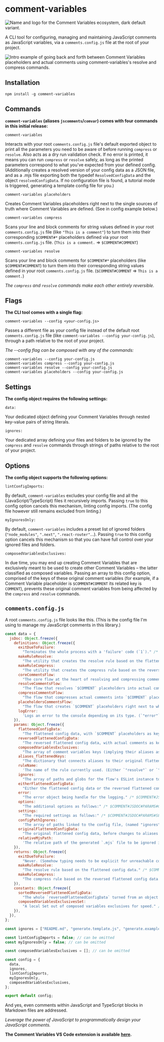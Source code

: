 # comment-variables

![Name and logo for the Comment Variables ecosystem, dark default variant.](./assets/README/name-dark-default.png)

<!-- <picture>
  <source media="(prefers-color-scheme: dark)" srcset="./assets/README/name-dark-default.png">
  <source media="(prefers-color-scheme: light)" srcset="./assets/README/name-light.png">
  <img alt="Logo and name for the Comment Variables ecosystem." src="./assets/README/name-dark-default.png">
</picture> -->

A CLI tool for configuring, managing and maintaining JavaScript comments as JavaScript variables, via a `comments.config.js` file at the root of your project.

![Intro example of going back and forth between Comment Variables placeholders and actual comments using comment-variables's resolve and compress commands.](./assets/README/example.gif)

## Installation

```
npm install -g comment-variables
```

## Commands

**`comment-variables` (aliases `jscomments`/`comvar`) comes with four commands in this initial release:**

```
comment-variables
```

Interacts with your root `comments.config.js` file's default exported object to print all the parameters you need to be aware of before running `compress` or `resolve`. Also acts as a dry run validation check. If no error is printed, it means you can run `compress` or `resolve` safely, as long as the printed parameters correspond to what you've expected from your defined config. (Additionally creates a resolved version of your config data as a JSON file, and as a .mjs file exporting both the typedef `ResolvedConfigData` and the object `resolvedConfigData`. If no configuration file is found, a tutorial mode is triggered, generating a template config file for you.)

```
comment-variables placeholders
```

Creates Comment Variables placeholders right next to the single sources of truth where Comment Variables are defined. (See in config example below.)

```
comment-variables compress
```

Scans your line and block comments for string values defined in your root `comments.config.js` file (like `"This is a comment"`) to turn them into their corresponding `$COMMENT#*` placeholders defined via your root `comments.config.js` file. (`This is a comment.` => `$COMMENT#COMMENT`)

```
comment-variables resolve
```

Scans your line and block comments for `$COMMENT#*` placeholders (like `$COMMENT#COMMENT`) to turn them into their corresponding string values defined in your root `comments.config.js` file. (`$COMMENT#COMMENT` => `This is a comment.`)

_The `compress` and `resolve` commands make each other entirely reversible._

## Flags

**The CLI tool comes with a single flag:**

```
comment-variables --config <your-config.js>
```

Passes a different file as your config file instead of the default root `comments.config.js` file (like `comment-variables --config your-config.js`), through a path relative to the root of your project.

_The --config flag can be composed with any of the commands:_

```
comment-variables --config your-config.js
comment-variables compress --config your-config.js
comment-variables resolve --config your-config.js
comment-variables placeholders --config your-config.js
```

## Settings

**The config object requires the following settings:**

```
data:
```

Your dedicated object defining your Comment Variables through nested key-value pairs of string literals.

```
ignores:
```

Your dedicated array defining your files and folders to be ignored by the `compress` and `resolve` commands through strings of paths relative to the root of your project.

## Options

**The config object supports the following options:**

```
lintConfigImports:
```

By default, `comment-variables` excludes your config file and all the (JavaScript/TypeScript) files it recursively imports. Passing `true` to this config option cancels this mechanism, linting config imports. (The config file however still remains excluded from linting.)

```
myIgnoresOnly:
```

By default, `comment-variables` includes a preset list of ignored folders (`"node_modules"`, `".next"`, `".react-router"`...). Passing `true` to this config option cancels this mechanism so that you can have full control over your ignored files and folders.

```
composedVariablesExclusives:
```

In due time, you may end up creating Comment Variables that are exclusively meant to be used to create other Comment Variables – the latter classified as composed variables. Passing an array to this config option, comprised of the keys of these original comment variables (for example, if a Comment Variable placeholder is `$COMMENT#COMMENT` its related key is `COMMENT`), prevents these original comment variables from being affected by the `compress` and `resolve` commands.

## **`comments.config.js`**

A root `comments.config.js` file looks like this. (This is the config file I'm using to manage my JavaScript comments in this library.)

```js
const data = {
  jsDoc: Object.freeze({
    definitions: Object.freeze({
      exitDueToFailure:
        "Terminates the whole process with a 'failure' code (`1`)." /* $COMMENT#JSDOC#DEFINITIONS#EXITDUETOFAILURE */,
      makeRuleResolve:
        "The utility that creates the resolve rule based on the flattened config data, used to transform `$COMMENT` placeholders into actual comments." /* $COMMENT#JSDOC#DEFINITIONS#MAKERULERESOLVE */,
      makeRuleCompress:
        "The utility that creates the compress rule based on the reversed flattened config data, used to transform actual comments into `$COMMENT` placeholders." /* $COMMENT#JSDOC#DEFINITIONS#MAKERULECOMPRESS */,
      coreCommentsFlow:
        "The core flow at the heart of resolving and compressing comments." /* $COMMENT#JSDOC#DEFINITIONS#CORECOMMENTSFLOW */,
      resolveCommentsFlow:
        "The flow that resolves `$COMMENT` placeholders into actual comments." /* $COMMENT#JSDOC#DEFINITIONS#RESOLVECOMMENTSFLOW */,
      compressCommentsFlow:
        "The flow that compresses actual comments into `$COMMENT` placeholders." /* $COMMENT#JSDOC#DEFINITIONS#COMPRESSCOMMENTSFLOW */,
      placeholdersCommentsFlow:
        "The flow that creates `$COMMENT` placeholders right next to where they're defined." /* $COMMENT#JSDOC#DEFINITIONS#PLACEHOLDERSCOMMENTSFLOW */,
      logError:
        'Logs an error to the console depending on its type. (`"error"` or `"warning"`.)' /* $COMMENT#JSDOC#DEFINITIONS#LOGERROR */,
    }),
    params: Object.freeze({
      flattenedConfigData:
        "The flattened config data, with `$COMMENT` placeholders as keys and actual comments as values." /* $COMMENT#JSDOC#PARAMS#FLATTENEDCONFIGDATA */,
      reversedFlattenedConfigData:
        "The reversed flattened config data, with actual comments as keys and `$COMMENT` placeholders as values." /* $COMMENT#JSDOC#PARAMS#REVERSEDFLATTENEDCONFIGDATA */,
      composedVariablesExclusives:
        "The array of comment variables keys (implying their aliases as well) exclusively used to craft composed variables, that should be ignored by both the `resolve` and the `compress` commands." /* $COMMENT#JSDOC#PARAMS#COMPOSEDVARIABLESEXCLUSIVES */,
      aliases_flattenedKeys:
        "The dictionary that connects aliases to their original flattened keys in case an encountered placeholder is actually an alias." /* $COMMENT#JSDOC#PARAMS#ALIASES_FLATTENEDKEYS */,
      ruleName:
        'The name of the rule currently used. (Either `"resolve"` or `"compress"`.)' /* $COMMENT#JSDOC#PARAMS#RULENAME */,
      ignores:
        "The array of paths and globs for the flow's ESLint instance to ignore." /* $COMMENT#JSDOC#PARAMS#IGNORES */,
      eitherFlattenedConfigData:
        "Either the flattened config data or the reversed flattened config data, since they share the same structure." /* $COMMENT#JSDOC#PARAMS#EITHERFLATTENEDCONFIGDATA */,
      error:
        "The error object being handle for the logging." /* $COMMENT#JSDOC#PARAMS#ERROR */,
      options:
        "The additional options as follows:" /* $COMMENT#JSDOC#PARAMS#OPTIONS */,
      settings:
        "The required settings as follows:" /* $COMMENT#JSDOC#PARAMS#SETTINGS */,
      configPathIgnores:
        'The array of paths linked to the config file, (named "ignores" given it is ignored by the "compress" and "resolve" commands).' /* $COMMENT#JSDOC#PARAMS#CONFIGPATHIGNORES */,
      originalFlattenedConfigData:
        "The original flattened config data, before changes to aliases variables and composed variables are applied." /* $COMMENT#JSDOC#PARAMS#ORIGINALFLATTENEDCONFIGDATA */,
      relativeMjsPath:
        'The relative path of the generated `.mjs` file to be ignored in the "placeholders" process.' /* $COMMENT#JSDOC#PARAMS#RELATIVEMJSPATH */,
    }),
    returns: Object.freeze({
      exitDueToFailure:
        "Never. (Somehow typing needs to be explicit for unreachable code inference.)" /* $COMMENT#JSDOC#RETURNS#EXITDUETOFAILURE */,
      makeRuleResolve:
        "The resolve rule based on the flattened config data." /* $COMMENT#JSDOC#RETURNS#MAKERULERESOLVE */,
      makeRuleCompress:
        "The compress rule based on the reversed flattened config data." /* $COMMENT#JSDOC#RETURNS#MAKERULECOMPRESS */,
    }),
    constants: Object.freeze({
      sortedReversedFlattenedConfigData:
        "The whole `reversedFlattenedConfigData` turned from an object to an array of key-value arrays sorted by the descending length of each key to prevent partial replacements." /* $COMMENT#JSDOC#CONSTANTS#SORTEDREVERSEDFLATTENEDCONFIGDATA */,
      composedVariablesExclusivesSet:
        "A local Set out of composed variables exclusives for speed." /* $COMMENT#JSDOC#CONSTANTS#COMPOSEDVARIABLESEXCLUSIVESSET */,
    }),
  }),
};

const ignores = ["README.md", "generate.template.js", "generate.example.js"];

const lintConfigImports = false; // can be omitted
const myIgnoresOnly = false; // can be omitted

const composedVariablesExclusives = []; // can be omitted

const config = {
  data,
  ignores,
  lintConfigImports,
  myIgnoresOnly,
  composedVariablesExclusives,
};

export default config;
```

And yes, even comments within JavaScript and TypeScript blocks in Markdown files are addressed.

_Leverage the power of JavaScript to programmatically design your JavaScript comments._

**The Comment Variables VS Code extension is available [here](https://comvar.lemonsqueezy.com/buy/723b0220-ea5d-4b0a-835a-f0843e431639?logo=0&discount=0).**
